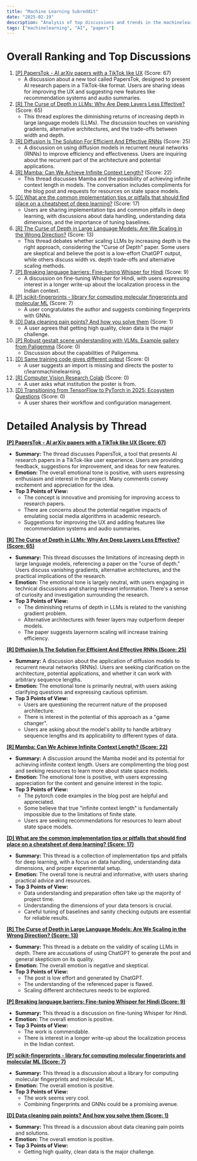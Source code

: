 ```yaml
---
title: "Machine Learning Subreddit"
date: "2025-02-19"
description: "Analysis of top discussions and trends in the machinelearning subreddit"
tags: ["machinelearning", "AI", "papers"]
---
```


# Overall Ranking and Top Discussions
1.  [[P] PapersTok - AI arXiv papers with a TikTok like UX](https://www.reddit.com/r/MachineLearning/comments/1it6x9a/p_paperstok_ai_arxiv_papers_with_a_tiktok_like_ux/) (Score: 67)
    *   A discussion about a new tool called PapersTok, designed to present AI research papers in a TikTok-like format. Users are sharing ideas for improving the UX and suggesting new features like recommendation systems and audio summaries.
2.  [[R] The Curse of Depth in LLMs: Why Are Deep Layers Less Effective?](https://www.reddit.com/r/MachineLearning/comments/1isu1nn/r_the_curse_of_depth_in_llms_why_are_deep_layers/) (Score: 65)
    *   This thread explores the diminishing returns of increasing depth in large language models (LLMs). The discussion touches on vanishing gradients, alternative architectures, and the trade-offs between width and depth.
3.  [[R] Diffusion Is The Solution For Efficient And Effective RNNs](https://www.reddit.com/r/MachineLearning/comments/1it790b/r_diffusion_is_the_solution_for_efficient_and/) (Score: 25)
    *   A discussion on using diffusion models in recurrent neural networks (RNNs) to improve efficiency and effectiveness. Users are inquiring about the recurrent part of the architecture and potential applications.
4.  [[R] Mamba: Can We Achieve Infinite Context Length?](https://www.reddit.com/r/MachineLearning/comments/1it279f/r_mamba_can_we_achieve_infinite_context_length/) (Score: 22)
    *   This thread discusses Mamba and the possibility of achieving infinite context length in models. The conversation includes compliments for the blog post and requests for resources on state space models.
5.  [[D] What are the common implementation tips or pitfalls that should find place on a cheatsheet of deep learning?](https://www.reddit.com/r/MachineLearning/comments/1iszjp1/d_what_are_the_common_implementation_tips_or/) (Score: 17)
    *   Users are sharing implementation tips and common pitfalls in deep learning, with discussions about data handling, understanding data dimensions, and the importance of tuning baselines.
6.  [[R] The Curse of Depth in Large Language Models: Are We Scaling in the Wrong Direction?](https://www.reddit.com/r/MachineLearning/comments/1isumx1/r_the_curse_of_depth_in_large_language_models_are/) (Score: 13)
    *   This thread debates whether scaling LLMs by increasing depth is the right approach, considering the "Curse of Depth" paper. Some users are skeptical and believe the post is a low-effort ChatGPT output, while others discuss width vs. depth trade-offs and alternative scaling methods.
7.  [[P] Breaking language barriers: Fine-tuning Whisper for Hindi](https://www.reddit.com/r/MachineLearning/comments/1it99pb/p_breaking_language_barriers_finetuning_whisper/) (Score: 9)
    *   A discussion on fine-tuning Whisper for Hindi, with users expressing interest in a longer write-up about the localization process in the Indian context.
8.  [[P] scikit-fingerprints - library for computing molecular fingerprints and molecular ML](https://www.reddit.com/r/MachineLearning/comments/1it9xxq/p_scikitfingerprints_library_for_computing/) (Score: 7)
    *   A user congratulates the author and suggests combining fingerprints with GNNs.
9.  [[D] Data cleaning pain points? And how you solve them](https://www.reddit.com/r/MachineLearning/comments/1itahgm/d_data_cleaning_pain_points_and_how_you_solve_them/) (Score: 1)
    *   A user agrees that getting high quality, clean data is the major challenge.
10. [[P] Robust gestalt scene understanding with VLMs. Example gallery from Paligemma](https://www.reddit.com/gallery/1it8e10) (Score: 0)
    *   Discussion about the capabilities of Paligemma.
11. [[D] Same training code gives different output](https://www.reddit.com/r/MachineLearning/comments/1isxkgf/d_same_training_code_gives_different_output/) (Score: 0)
    *   A user suggests an import is missing and directs the poster to r/learnmachinelearning.
12. [[R] Computer Vision Research Colab](https://www.reddit.com/r/MachineLearning/comments/1it7hma/r_computer_vision_research_colab/) (Score: 0)
    *   A user asks what institution the poster is from.
13. [[D] Transitioning from TensorFlow to PyTorch in 2025: Ecosystem Questions](https://www.reddit.com/r/MachineLearning/comments/1itbqwn/d_transitioning_from_tensorflow_to_pytorch_in/) (Score: 0)
    *   A user shares their workflow and configuration management.

# Detailed Analysis by Thread
**[[P] PapersTok - AI arXiv papers with a TikTok like UX (Score: 67)](https://www.reddit.com/r/MachineLearning/comments/1it6x9a/p_paperstok_ai_arxiv_papers_with_a_tiktok_like_ux/)**
*  **Summary:** The thread discusses PapersTok, a tool that presents AI research papers in a TikTok-like user experience. Users are providing feedback, suggestions for improvement, and ideas for new features.
*  **Emotion:** The overall emotional tone is positive, with users expressing enthusiasm and interest in the project. Many comments convey excitement and appreciation for the idea.
*  **Top 3 Points of View:**
    *   The concept is innovative and promising for improving access to research papers.
    *   There are concerns about the potential negative impacts of emulating social media algorithms in academic research.
    *   Suggestions for improving the UX and adding features like recommendation systems and audio summaries.

**[[R] The Curse of Depth in LLMs: Why Are Deep Layers Less Effective? (Score: 65)](https://www.reddit.com/r/MachineLearning/comments/1isu1nn/r_the_curse_of_depth_in_llms_why_are_deep_layers/)**
*  **Summary:**  This thread discusses the limitations of increasing depth in large language models, referencing a paper on the "curse of depth." Users discuss vanishing gradients, alternative architectures, and the practical implications of the research.
*  **Emotion:** The emotional tone is largely neutral, with users engaging in technical discussions and sharing relevant information. There's a sense of curiosity and investigation surrounding the research.
*  **Top 3 Points of View:**
    *   The diminishing returns of depth in LLMs is related to the vanishing gradient problem.
    *   Alternative architectures with fewer layers may outperform deeper models.
    *   The paper suggests layernorm scaling will increase training efficiency.

**[[R] Diffusion Is The Solution For Efficient And Effective RNNs (Score: 25)](https://www.reddit.com/r/MachineLearning/comments/1it790b/r_diffusion_is_the_solution_for_efficient_and/)**
*  **Summary:** A discussion about the application of diffusion models to recurrent neural networks (RNNs). Users are seeking clarification on the architecture, potential applications, and whether it can work with arbitrary sequence lengths.
*  **Emotion:** The emotional tone is primarily neutral, with users asking clarifying questions and expressing cautious optimism.
*  **Top 3 Points of View:**
    *   Users are questioning the recurrent nature of the proposed architecture.
    *   There is interest in the potential of this approach as a "game changer".
    *   Users are asking about the model's ability to handle arbitrary sequence lengths and its applicability to different types of data.

**[[R] Mamba: Can We Achieve Infinite Context Length? (Score: 22)](https://www.reddit.com/r/MachineLearning/comments/1it279f/r_mamba_can_we_achieve_infinite_context_length/)**
*  **Summary:**  A discussion around the Mamba model and its potential for achieving infinite context length. Users are complimenting the blog post and seeking resources to learn more about state space models.
*  **Emotion:** The emotional tone is positive, with users expressing appreciation for the content and genuine interest in the topic.
*  **Top 3 Points of View:**
    *   The pytorch code examples in the blog post are helpful and appreciated.
    *   Some believe that true "infinite context length" is fundamentally impossible due to the limitations of finite state.
    *   Users are seeking recommendations for resources to learn about state space models.

**[[D] What are the common implementation tips or pitfalls that should find place on a cheatsheet of deep learning? (Score: 17)](https://www.reddit.com/r/MachineLearning/comments/1iszjp1/d_what_are_the_common_implementation_tips_or/)**
*  **Summary:** This thread is a collection of implementation tips and pitfalls for deep learning, with a focus on data handling, understanding data dimensions, and proper experimental setup.
*  **Emotion:** The overall tone is neutral and informative, with users sharing practical advice and resources.
*  **Top 3 Points of View:**
    *   Data understanding and preparation often take up the majority of project time.
    *   Understanding the dimensions of your data tensors is crucial.
    *   Careful tuning of baselines and sanity checking outputs are essential for reliable results.

**[[R] The Curse of Depth in Large Language Models: Are We Scaling in the Wrong Direction? (Score: 13)](https://www.reddit.com/r/MachineLearning/comments/1isumx1/r_the_curse_of_depth_in_large_language_models_are/)**
*  **Summary:** This thread is a debate on the validity of scaling LLMs in depth. There are accusations of using ChatGPT to generate the post and general skepticism on its quality.
*  **Emotion:** The overall emotion is negative and skeptical.
*  **Top 3 Points of View:**
    *   The post is low effort and generated by ChatGPT.
    *   The understanding of the referenced paper is flawed.
    *   Scaling different architectures needs to be explored.

**[[P] Breaking language barriers: Fine-tuning Whisper for Hindi (Score: 9)](https://www.reddit.com/r/MachineLearning/comments/1it99pb/p_breaking_language_barriers_finetuning_whisper/)**
*  **Summary:** This thread is a discussion on fine-tuning Whisper for Hindi.
*  **Emotion:** The overall emotion is positive.
*  **Top 3 Points of View:**
    *   The work is commendable.
    *   There is interest in a longer write-up about the localization process in the Indian context.

**[[P] scikit-fingerprints - library for computing molecular fingerprints and molecular ML (Score: 7)](https://www.reddit.com/r/MachineLearning/comments/1it9xxq/p_scikitfingerprints_library_for_computing/)**
*  **Summary:** This thread is a discussion about a library for computing molecular fingerprints and molecular ML.
*  **Emotion:** The overall emotion is positive.
*  **Top 3 Points of View:**
    *   The work seems very cool.
    *   Combining fingerprints and GNNs could be a promising avenue.

**[[D] Data cleaning pain points? And how you solve them (Score: 1)](https://www.reddit.com/r/MachineLearning/comments/1itahgm/d_data_cleaning_pain_points_and_how_you_solve_them/)**
*  **Summary:** This thread is a discussion about data cleaning pain points and solutions.
*  **Emotion:** The overall emotion is positive.
*  **Top 3 Points of View:**
    *   Getting high quality, clean data is the major challenge.
